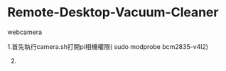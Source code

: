 # Remote-Desktop-Vacuum-Cleaner

webcamera


1.首先執行camera.sh打開pi相機權限(
sudo modprobe bcm2835-v4l2)


2.
